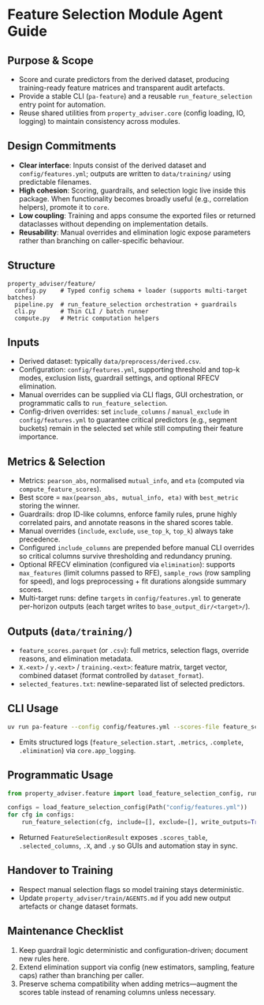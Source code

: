 # Feature Selection Module Agent Guide

## Purpose & Scope
- Score and curate predictors from the derived dataset, producing training-ready feature matrices and transparent audit artefacts.
- Provide a stable CLI (`pa-feature`) and a reusable `run_feature_selection` entry point for automation.
- Reuse shared utilities from `property_adviser.core` (config loading, IO, logging) to maintain consistency across modules.

## Design Commitments
- **Clear interface**: Inputs consist of the derived dataset and `config/features.yml`; outputs are written to `data/training/` using predictable filenames.
- **High cohesion**: Scoring, guardrails, and selection logic live inside this package. When functionality becomes broadly useful (e.g., correlation helpers), promote it to `core`.
- **Low coupling**: Training and apps consume the exported files or returned dataclasses without depending on implementation details.
- **Reusability**: Manual overrides and elimination logic expose parameters rather than branching on caller-specific behaviour.

## Structure
```
property_adviser/feature/
  config.py    # Typed config schema + loader (supports multi-target batches)
  pipeline.py  # run_feature_selection orchestration + guardrails
  cli.py       # Thin CLI / batch runner
  compute.py   # Metric computation helpers
```

## Inputs
- Derived dataset: typically `data/preprocess/derived.csv`.
- Configuration: `config/features.yml`, supporting threshold and top-k modes, exclusion lists, guardrail settings, and optional RFECV elimination.
- Manual overrides can be supplied via CLI flags, GUI orchestration, or programmatic calls to `run_feature_selection`.
- Config-driven overrides: set `include_columns` / `manual_exclude` in `config/features.yml` to guarantee critical predictors (e.g., segment buckets) remain in the selected set while still computing their feature importance.

## Metrics & Selection
- Metrics: `pearson_abs`, normalised `mutual_info`, and `eta` (computed via `compute_feature_scores`).
- Best score = `max(pearson_abs, mutual_info, eta)` with `best_metric` storing the winner.
- Guardrails: drop ID-like columns, enforce family rules, prune highly correlated pairs, and annotate reasons in the shared scores table.
- Manual overrides (`include`, `exclude`, `use_top_k`, `top_k`) always take precedence.
- Configured `include_columns` are prepended before manual CLI overrides so critical columns survive thresholding and redundancy pruning.
- Optional RFECV elimination (configured via `elimination`): supports `max_features` (limit columns passed to RFE), `sample_rows` (row sampling for speed), and logs preprocessing + fit durations alongside summary scores.
- Multi-target runs: define `targets` in `config/features.yml` to generate per-horizon outputs (each target writes to `base_output_dir/<target>/`).

## Outputs (`data/training/`)
- `feature_scores.parquet` (or `.csv`): full metrics, selection flags, override reasons, and elimination metadata.
- `X.<ext>` / `y.<ext>` / `training.<ext>`: feature matrix, target vector, combined dataset (format controlled by `dataset_format`).
- `selected_features.txt`: newline-separated list of selected predictors.

## CLI Usage
```bash
uv run pa-feature --config config/features.yml --scores-file feature_scores.parquet
```
- Emits structured logs (`feature_selection.start`, `.metrics`, `.complete`, `.elimination`) via `core.app_logging`.

## Programmatic Usage
```python
from property_adviser.feature import load_feature_selection_config, run_feature_selection

configs = load_feature_selection_config(Path("config/features.yml"))
for cfg in configs:
    run_feature_selection(cfg, include=[], exclude=[], write_outputs=True)
```
- Returned `FeatureSelectionResult` exposes `.scores_table`, `.selected_columns`, `.X`, and `.y` so GUIs and automation stay in sync.

## Handover to Training
- Respect manual selection flags so model training stays deterministic.
- Update `property_adviser/train/AGENTS.md` if you add new output artefacts or change dataset formats.

## Maintenance Checklist
1. Keep guardrail logic deterministic and configuration-driven; document new rules here.
2. Extend elimination support via config (new estimators, sampling, feature caps) rather than branching per caller.
3. Preserve schema compatibility when adding metrics—augment the scores table instead of renaming columns unless necessary.
